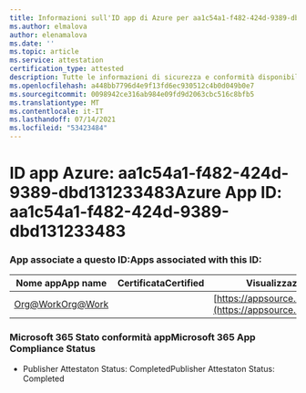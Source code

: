 ```yaml
---
title: Informazioni sull'ID app di Azure per aa1c54a1-f482-424d-9389-dbd131233483
ms.author: elmalova
author: elenamalova
ms.date: ''
ms.topic: article
ms.service: attestation
certification_type: attested
description: Tutte le informazioni di sicurezza e conformità disponibili per aa1c54a1-f482-424d-9389-dbd131233483.
ms.openlocfilehash: a448bb7796d4e9f13fd6ec930512c4b0d049b0e7
ms.sourcegitcommit: 0098942ce316ab984e09fd9d2063cbc516c8bfb5
ms.translationtype: MT
ms.contentlocale: it-IT
ms.lasthandoff: 07/14/2021
ms.locfileid: "53423484"
---
```

# <a name="azure-app-id-aa1c54a1-f482-424d-9389-dbd131233483"></a><span data-ttu-id="ee0a3-103">ID app Azure: aa1c54a1-f482-424d-9389-dbd131233483</span><span class="sxs-lookup"><span data-stu-id="ee0a3-103">Azure App ID: aa1c54a1-f482-424d-9389-dbd131233483</span></span>


### <a name="apps-associated-with-this-id"></a><span data-ttu-id="ee0a3-104">App associate a questo ID:</span><span class="sxs-lookup"><span data-stu-id="ee0a3-104">Apps associated with this ID:</span></span>
| <span data-ttu-id="ee0a3-105">**Nome app**</span><span class="sxs-lookup"><span data-stu-id="ee0a3-105">**App name**</span></span> | <span data-ttu-id="ee0a3-106">**Certificata**</span><span class="sxs-lookup"><span data-stu-id="ee0a3-106">**Certified**</span></span> | <span data-ttu-id="ee0a3-107">**Visualizzazione in AppSource**</span><span class="sxs-lookup"><span data-stu-id="ee0a3-107">**View in AppSource**</span></span> |
|-|-|-|
| [<span data-ttu-id="ee0a3-108">Org@Work</span><span class="sxs-lookup"><span data-stu-id="ee0a3-108">Org@Work</span></span>](https://docs.microsoft.com/en-us/microsoft-365-app-certification/forward/WA200002461) |  | [https://appsource.microsoft.com/product/office/WA200002461](https://appsource.microsoft.com/product/office/WA200002461) |

### <a name="microsoft-365-app-compliance-status"></a><span data-ttu-id="ee0a3-109">Microsoft 365 Stato conformità app</span><span class="sxs-lookup"><span data-stu-id="ee0a3-109">Microsoft 365 App Compliance Status</span></span>
- <span data-ttu-id="ee0a3-110">Publisher Attestaton Status: Completed</span><span class="sxs-lookup"><span data-stu-id="ee0a3-110">Publisher Attestaton Status: Completed</span></span>
